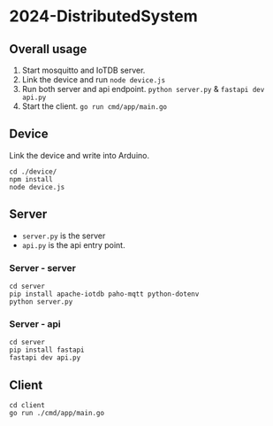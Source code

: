 # 2024-DistributedSystem

## Overall usage

1. Start mosquitto and IoTDB server.
2. Link the device and run `node device.js`
3. Run both server and api endpoint. `python server.py` & `fastapi dev api.py`
4. Start the client. `go run cmd/app/main.go`

## Device

Link the device and write into Arduino.

```
cd ./device/
npm install
node device.js
```

## Server

- `server.py` is the server
- `api.py` is the api entry point.

### Server - server

```
cd server
pip install apache-iotdb paho-mqtt python-dotenv
python server.py
```

### Server - api

```
cd server
pip install fastapi
fastapi dev api.py
```

## Client

```
cd client
go run ./cmd/app/main.go
```
